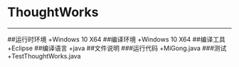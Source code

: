 # ThoughtWorks
--------------
##运行时环境
  +Windows 10 X64
##编译环境
  +Windows 10 X64
##编译工具
  +Eclipse
##编译语言
  +java
##文件说明
###运行代码
   +MiGong.java
###测试
   +TestThoughtWorks.java

